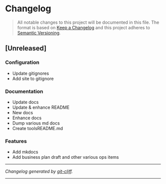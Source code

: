 # Changelog

> All notable changes to this project will be documented in this file. The format is based on
[Keep a Changelog](http://keepachangelog.com/) and this project adheres to
[Semantic Versioning](http://semver.org/).

## [Unreleased]

### Configuration

- Update gitignores
- Add site to gitignore

### Documentation

- Update docs
- Update & enhance README
- New docs
- Enhance docs
- Dump various md docs
- Create toolsREADME.md

### Features

- Add mkdocs
- Add business plan draft and other various ops items

***
*Changelog generated by [git-cliff](https://github.com/orhun/git-cliff).*
***
